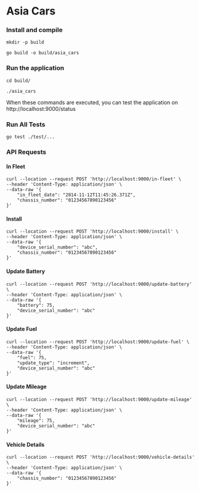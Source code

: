 # Asia Cars

### Install and compile
`mkdir -p build`

`go build -o build/asia_cars`


### Run the application
`cd build/`

`./asia_cars`

When these commands are executed, you can test the application on http://localhost:9000/status

### Run All Tests
```
go test ./test/...
```

### API Requests

#### In Fleet

```
curl --location --request POST 'http://localhost:9000/in-fleet' \
--header 'Content-Type: application/json' \
--data-raw '{
    "in_fleet_date": "2014-11-12T11:45:26.371Z",
    "chassis_number": "01234567890123456"
}'
```

#### Install

```
curl --location --request POST 'http://localhost:9000/install' \
--header 'Content-Type: application/json' \
--data-raw '{
    "device_serial_number": "abc",
    "chassis_number": "01234567890123456"
}'
```


#### Update Battery 

```
curl --location --request POST 'http://localhost:9000/update-battery' \
--header 'Content-Type: application/json' \
--data-raw '{
    "battery": 75,
    "device_serial_number": "abc"
}'
```


#### Update Fuel

```
curl --location --request POST 'http://localhost:9000/update-fuel' \
--header 'Content-Type: application/json' \
--data-raw '{
    "fuel": 75,
    "update_type": "increment",
    "device_serial_number": "abc"
}'
```


#### Update Mileage

```
curl --location --request POST 'http://localhost:9000/update-mileage' \
--header 'Content-Type: application/json' \
--data-raw '{
    "mileage": 75,
    "device_serial_number": "abc"
}'
```

#### Vehicle Details

```
curl --location --request POST 'http://localhost:9000/vehicle-details' \
--header 'Content-Type: application/json' \
--data-raw '{
    "chassis_number": "01234567890123456"
}'
```